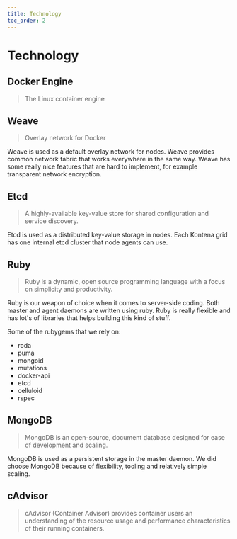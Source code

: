 ```yaml
---
title: Technology
toc_order: 2
---
```


# Technology

## Docker Engine

> The Linux container engine

## Weave

> Overlay network for Docker

Weave is used as a default overlay network for nodes. Weave provides common network fabric that works everywhere in the same way. Weave has some really nice features that are hard to implement, for example transparent network encryption.

## Etcd

> A highly-available key-value store for shared configuration and service discovery.

Etcd is used as a distributed key-value storage in nodes. Each Kontena grid has one internal etcd cluster that node agents can use.

## Ruby

> Ruby is a dynamic, open source programming language with a focus on simplicity and productivity.

Ruby is our weapon of choice when it comes to server-side coding. Both master and agent daemons are written using ruby. Ruby is really flexible and has lot's of libraries that helps building this kind of stuff.

Some of the rubygems that we rely on:

* roda
* puma
* mongoid
* mutations
* docker-api
* etcd
* celluloid
* rspec

## MongoDB

> MongoDB is an open-source, document database designed for ease of development and scaling.

MongoDB is used as a persistent storage in the master daemon. We did choose MongoDB because of flexibility, tooling and relatively simple scaling.

## cAdvisor

> cAdvisor (Container Advisor) provides container users an understanding of the resource usage and performance characteristics of their running containers.
